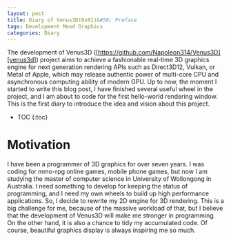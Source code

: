 ```yaml
---
layout: post
title: Diary of Venus3D(0x01)&#58; Preface
tags: Development Mood Graphics
categories: Diary
---
```


The development of Venus3D ([https://github.com/Napoleon314/Venus3D][venus3d]) project aims to achieve a fashionable real-time 3D graphics engine for next generation rendering APIs such as Direct3D12, Vulkan, or Metal of Apple, which may release authentic power of multi-core CPU and asynchronous computing ability of modern GPU. Up to now, the moment I started to write this blog post, I have finished several useful wheel in the project, and I am about to code for the first hello-world rendering window. This is the first diary to introduce the idea and vision about this project.

* TOC
{:toc}

# Motivation

I have been a programmer of 3D graphics for over seven years. I was coding for mmo-rpg online games, mobile phone games, but now I am studying the master of computer science in University of Wollongong in Australia. I need something to develop for keeping the status of programming, and I need my own wheels to build up high performance applications. So, I decide to rewrite my 2D engine for 3D rendering. This is a big challenge for me, because of the massive workload of that, but I believe that the development of Venus3D will make me stronger in programming. On the other hand, it is also a chance to tidy my accumulated code. Of course, beautiful graphics display is always inspiring me so much.

[venus3d]:https://github.com/Napoleon314/Venus3D
